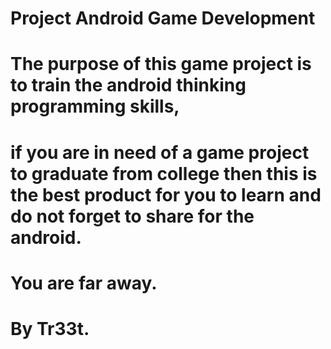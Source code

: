 # Project Android Game Development
# The purpose of this game project is to train the android thinking programming skills,
# if you are in need of a game project to graduate from college then this is the best product for you to learn and do not forget to share for the android.
# You are far away. 
# By Tr33t.
